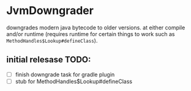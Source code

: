 # JvmDowngrader

downgrades modern java bytecode to older versions. at either compile and/or runtime (requires runtime for certain things to work such as `MethodHandles$Lookup#defineClass`).

## initial relesase TODO:
- [ ] finish downgrade task for gradle plugin
- [ ] stub for MethodHandles$Lookup#defineClass
